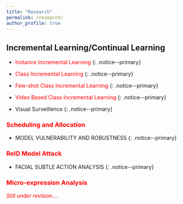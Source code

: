 ```yaml
---
title: "Research"
permalink: /research/
author_profile: true
---
```

## Incremental Learning/Continual Learning


* <span style="color:red">Instance Incremental Learning</span>
{: .notice--primary}

* <span style="color:red">Class Incremental Learning</span>
{: .notice--primary}

* <span style="color:red">Few-shot Class Incremental Learning</span>
{: .notice--primary}

* <span style="color:red">Video Based Class Incremental Learning</span>
{: .notice--primary}

* Visual Surveillence
{: .notice--primary}

### <span style="color:red">Scheduling and Allocation</span>



* MODEL VULNERABILITY AND ROBUSTNESS
{: .notice--primary}

### <span style="color:red">ReID Model Attack</span>


* FACIAL SUBTLE ACTION ANALYSIS
{: .notice--primary}

### <span style="color:red">Micro-expression Analysis</span>

<i><span style="color:red"> Still under revision....</span> </i> <br>

